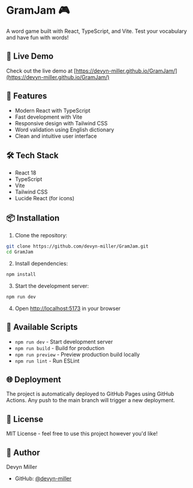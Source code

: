 # GramJam 🎮

A word game built with React, TypeScript, and Vite. Test your vocabulary and have fun with words!

## 🎯 Live Demo

Check out the live demo at [https://devyn-miller.github.io/GramJam/](https://devyn-miller.github.io/GramJam/)

## 🚀 Features

- Modern React with TypeScript
- Fast development with Vite
- Responsive design with Tailwind CSS
- Word validation using English dictionary
- Clean and intuitive user interface

## 🛠️ Tech Stack

- React 18
- TypeScript
- Vite
- Tailwind CSS
- Lucide React (for icons)

## 📦 Installation

1. Clone the repository:
```bash
git clone https://github.com/devyn-miller/GramJam.git
cd GramJam
```

2. Install dependencies:
```bash
npm install
```

3. Start the development server:
```bash
npm run dev
```

4. Open [http://localhost:5173](http://localhost:5173) in your browser

## 🔨 Available Scripts

- `npm run dev` - Start development server
- `npm run build` - Build for production
- `npm run preview` - Preview production build locally
- `npm run lint` - Run ESLint

## 🌐 Deployment

The project is automatically deployed to GitHub Pages using GitHub Actions. Any push to the main branch will trigger a new deployment.

## 📝 License

MIT License - feel free to use this project however you'd like!

## 👤 Author

Devyn Miller
- GitHub: [@devyn-miller](https://github.com/devyn-miller)
